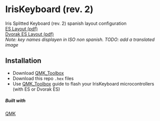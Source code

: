 # IrisKeyboard (rev. 2)  
Iris Splitted Keyboard (rev. 2) spanish layout configuration  
[ES Layout (pdf)](https://github.com/Carlosmape/IrisKeyboard/blob/main/img/layers.pdf)  
[Dvorak ES Layout (pdf)](https://github.com/Carlosmape/IrisKeyboard/blob/main/img/layersDvorak.pdf)  
*Note: key names displayen in ISO non spanish. TODO: add a translated image*

## Installation  
- Download [QMK_Toolbox](https://github.com/qmk/qmk_toolbox)  
- Download this repo `.hex` files   
- Use [QMK_Toolbox](https://github.com/qmk/qmk_toolbox) guide to flash your IrisKeyboard microcontrollers (with ES or Dvorak ES)  
 
##### Built with   
[QMK](https://github.com/qmk)    

